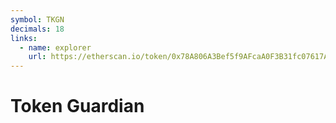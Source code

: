 ```yaml
---
symbol: TKGN
decimals: 18
links:
  - name: explorer
    url: https://etherscan.io/token/0x78A806A3Bef5f9AFcaA0F3B31fc07617A284516b
---
```


# Token Guardian
